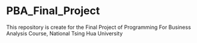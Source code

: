 # PBA_Final_Project
This repository is create for the Final Project of Programming For Business Analysis Course, National Tsing Hua University

